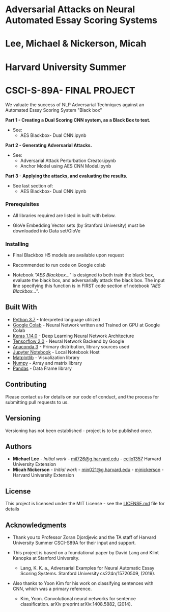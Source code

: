 # Adversarial Attacks on Neural Automated Essay Scoring Systems 
# Lee, Michael & Nickerson, Micah

# Harvard University Summer
# CSCI-S-89A- FINAL PROJECT

We valuate the success of NLP Adversarial Techniques against an Automated Essay Scoring System "Black box"

**Part 1 - Creating a Dual Scoring CNN system, as a Black Box to test.**
* See:
    * AES Blackbox- Dual CNN.ipynb

**Part 2 - Generating Adversarial Attacks.**
* See:
    * Adversarial Attack Perturbation Creator.ipynb
    * Anchor Model using AES CNN Model.ipynb

**Part 3 - Applying the attacks, and evaluating the results.**
* See last section of:
    * AES Blackbox- Dual CNN.ipynb

### Prerequisites

* All libraries required are listed in built with below.

* GloVe Embedding Vector sets (by Stanford University) must be downloaded into Data set/GloVe

### Installing

* Final Blackbox H5 models are available upon request

* Recommended to run code on Google colab

* Notebook *"AES Blackbox..."* is designed to both train the black box, evaluate the black box, and adversarially attack the black box.
The input line specifying this function is in FIRST code section of notebook *"AES Blackbox..."*.

## Built With

* [Python 3.7](https://www.python.org/downloads/release/python-370/) - Interpreted language utilized 
* [Google Colab](https://colab.research.google.com) - Neural Network written and Trained on GPU at Google Colab
* [Keras 1.14.0](https://keras.io/) - Deep Learning Neural Network Architecture
* [Tensorflow 2.0](https://www.tensorflow.org/) - Neural Network Backend by Google 
* [Anaconda 3](https://www.anaconda.com/distribution/) - Primary distribution, library sources used
* [Jupyter Notebook](https://jupyter.org/) - Local Notebook Host
* [Matplotlib](https://matplotlib.org/) - Visualization library
* [Numpy](https://numpy.org/) - Array and matrix library
* [Pandas](https://pandas.pydata.org/) - Data Frame library

## Contributing

Please contact us for details on our code of conduct, and the process for submitting pull requests to us.

## Versioning

Versioning has not been established - project is to be published once.

## Authors

* **Michael Lee** - *Initial work* - mil726@g.harvard.edu - [cello1357](https://github.com/cello1357)   Harvard University Extension
* **Micah Nickerson** - *Initial work* - min021@g.harvard.edu - [mjnickerson](https://github.com/mjnickerson/) - Harvard University Extension

## License

This project is licensed under the MIT License - see the [LICENSE.md](LICENSE.md) file for details

## Acknowledgments

* Thank you to Professor Zoran Djordjevic and the TA staff of Harvard University Summer CSCI-S89A for their input and support.

* This project is based on a foundational paper by David Lang and Klint Kanopka at Stanford University. 

    *  Lang, K. K. a., Adversarial Examples for Neural Automatic Essay Scoring Systems. Stanford University cs224n/15720509, (2019).

* Also thanks to Yoon Kim for his work on classifying sentences with CNN, which was a primary reference.

    * Kim, Yoon. Convolutional neural networks for sentence classification. arXiv preprint
      arXiv:1408.5882, (2014).
